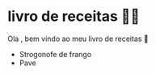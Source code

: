 # livro de receitas :man_cook:



Ola , bem vindo ao meu livro de receitas :wave:

- Strogonofe de frango
- Pave





